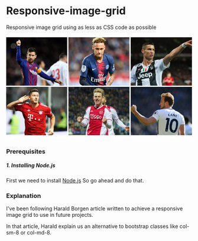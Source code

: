 # Responsive-image-grid
Responsive image grid using as less as CSS code as possible

[![N|Solid](https://github.com/jfz94/Responsive-image-grid/blob/master/img/img1.PNG)](https://medium.freecodecamp.org/how-to-make-your-html-responsive-by-adding-a-single-line-of-css-2a62de81e431)


### Prerequisites
##### 1. Installing Node.js
First we need to install [Node.js](https://nodejs.org/en/) So go ahead and do that.

### Explanation

I've been following Harald Borgen article written to achieve a responsive image grid to use in future projects.

In that article, Harald explain us an alternative to bootstrap classes like col-sm-8 or col-md-8.


